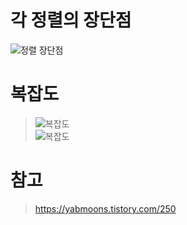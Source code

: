 # 각 정렬의 장단점
![정렬 장단점](https://user-images.githubusercontent.com/48504392/75038569-f7405600-54f9-11ea-922d-c75f0b3106ad.png)  
# 복잡도
> ![복잡도](https://user-images.githubusercontent.com/48504392/75038527-ded03b80-54f9-11ea-99de-e79cdd88b831.jpg)  
> ![복잡도](https://user-images.githubusercontent.com/48504392/75038553-eb549400-54f9-11ea-9f1e-1246f91f8f3c.png)  
# 참고
> https://yabmoons.tistory.com/250  
